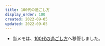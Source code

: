 ```yaml
---
title: 100代の過ごし方
display_order: 100
created: 2022-09-05
updated: 2022-09-05
---
```

- 当メモは、[100代の過ごし方](https://thinktwice.tech/life/ways_to_spend_time/how_to_spend_your_100s/)へ移管しました。